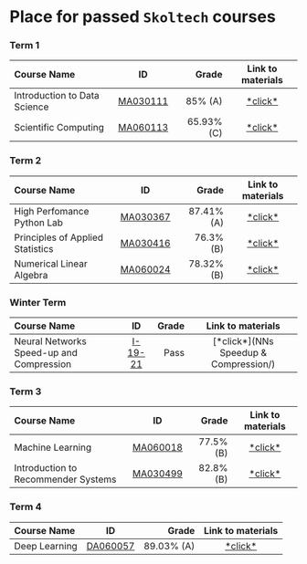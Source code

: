 # Place for passed **``Skoltech``** courses

### Term 1
| Course Name| ID | Grade | Link to materials |
| :----------- | :-----------: | -----------: | :-----------: |
| Introduction to Data Science|[MA030111](http://files.skoltech.ru/data/edu/syllabuses/2021/MA030111.pdf?v=mfdn6y)		|85% (A)| [\*click\*](Intro%20to%20DS/)|
| Scientific Computing|[MA060113](http://files.skoltech.ru/data/edu/syllabuses/2021/MA060113.pdf?v=jc8z2d)		|65.93% (C)| [\*click\*](Scientific%20Computing/)|

### Term 2
| Course Name| ID | Grade | Link to materials |
| :----------- | :-----------: | -----------: | :-----------: |
| High Perfomance Python Lab|[MA030367](http://files.skoltech.ru/data/edu/syllabuses/2021/MA030367.pdf?v=isslh1)		|87.41% (A)| [\*click\*](HPPython/)|
| Principles of Applied Statistics|[MA030416](http://files.skoltech.ru/data/edu/syllabuses/2021/MA030416.pdf?v=v7h4vt)		|76.3% (B)| [\*click\*](Stats/)|
| Numerical Linear Algebra|[MA060024](http://files.skoltech.ru/data/edu/syllabuses/2021/MA060024.pdf?v=5pb7le)		|78.32% (B)| [\*click\*](NLA/)|

### Winter Term
| Course Name| ID | Grade | Link to materials |
| :----------- | :-----------: | -----------: | :-----------: |
| Neural Networks Speed-up and Compression|[I-19-21](http://files.skoltech.ru/data/edu/syllabuses/2021/I-19-21.pdf)		|Pass | [\*click\*](NNs Speedup & Compression/)|

### Term 3
| Course Name| ID | Grade | Link to materials |
| :----------- | :-----------: | -----------: | :-----------: |
| Machine Learning|[MA060018](http://files.skoltech.ru/data/edu/syllabuses/2021/MA060018.pdf?v=x1tayy)		|77.5% (B)| [\*click\*](ML/)|
| Introduction to Recommender Systems|[MA030499](http://files.skoltech.ru/data/edu/syllabuses/2021/MA030499.pdf?v=ox3cu)		|82.8% (B)| [\*click\*](RecSys/)|

### Term 4
| Course Name| ID | Grade | Link to materials |
| :----------- | :-----------: | -----------: | :-----------: |
| Deep Learning|[DA060057](http://files.skoltech.ru/data/edu/syllabuses/2021/DA060057.pdf?v=gmfzcm)		|89.03% (A)| [\*click\*](DL/)|
